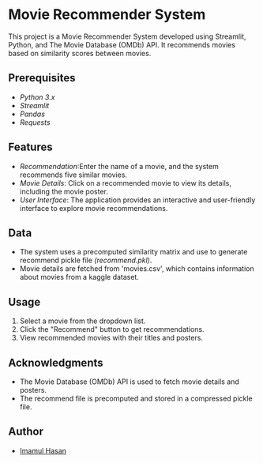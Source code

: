 # Movie Recommender System

This project is a Movie Recommender System developed using Streamlit, Python, and The Movie Database (OMDb) API. It recommends movies based on similarity scores between movies.


## Prerequisites

- *Python 3.x*
- *Streamlit*
- *Pandas*
- *Requests*


## Features

- *Recommendation*:Enter the name of a movie, and the system recommends five similar movies.
- *Movie Details*: Click on a recommended movie to view its details, including the movie poster.
- *User Interface*: The application provides an interactive and user-friendly interface to explore movie recommendations.

## Data

- The system uses a precomputed similarity matrix and use to generate recommend pickle file *(recommend.pkl)*.
- Movie details are fetched from 'movies.csv', which contains information about movies from a kaggle dataset.

## Usage

1. Select a movie from the dropdown list.
2. Click the "Recommend" button to get recommendations.
3. View recommended movies with their titles and posters.

  
## Acknowledgments

- The Movie Database (OMDb) API is used to fetch movie details and posters.
- The recommend file is precomputed and stored in a compressed pickle file.
   

## Author

- [Imamul Hasan](https://imamul5641.github.io/imamulhasan.github.io/)

 
